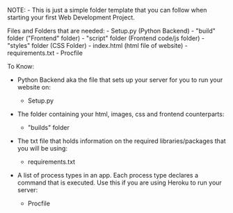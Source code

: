 NOTE:
    - This is just a simple folder template that you can follow when starting your first Web Development Project.

Files and Folders that are needed:
    - Setup.py              (Python Backend)
    - "build" folder        ("Frontend" folder)
        - "script" folder   (Frontend code/js folder)
        - "styles" folder   (CSS Folder)
        - index.html        (html file of website)
    - requirements.txt
    - Procfile

To Know:
- Python Backend aka the file that sets up your server for you to run your website on:
    - Setup.py

- The folder containing your html, images, css and frontend counterparts:
    - "builds" folder

- The txt file that holds information on the required libraries/packages that you will be using:
    - requirements.txt

- A list of process types in an app. Each process type declares a command that is executed. Use this if you are using Heroku to run your server:
    - Procfile
